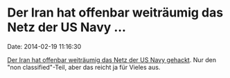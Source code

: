Der Iran hat offenbar weiträumig das Netz der US Navy \...
==========================================================

Date: 2014-02-19 11:16:30

[Der Iran hat offenbar weiträumig das Netz der US Navy
gehackt](http://www.theverge.com/2014/2/18/5421636/us-navy-hack-by-iran-lasted-for-four-months-say-officials).
Nur den \"non classified\"-Teil, aber das reicht ja für Vieles aus.
